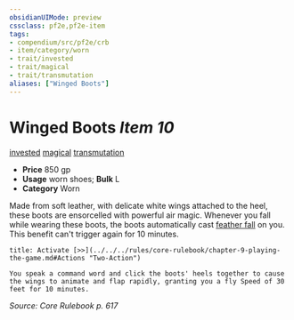 ```yaml
---
obsidianUIMode: preview
cssclass: pf2e,pf2e-item
tags:
- compendium/src/pf2e/crb
- item/category/worn
- trait/invested
- trait/magical
- trait/transmutation
aliases: ["Winged Boots"]
---
```

# Winged Boots *Item 10*  
[invested](../../../Rules/traits/invested.md)  [magical](../../../Rules/traits/magical.md)  [transmutation](../../../Rules/traits/transmutation.md)  

- **Price** 850 gp
- **Usage** worn shoes; **Bulk** L
- **Category** Worn

Made from soft leather, with delicate white wings attached to the heel, these boots are ensorcelled with powerful air magic. Whenever you fall while wearing these boots, the boots automatically cast [feather fall](../../spells/feather-fall.md) on you. This benefit can't trigger again for 10 minutes.

```ad-embed-ability
title: Activate [>>](../../../rules/core-rulebook/chapter-9-playing-the-game.md#Actions "Two-Action")

You speak a command word and click the boots' heels together to cause the wings to animate and flap rapidly, granting you a fly Speed of 30 feet for 10 minutes.
```

*Source: Core Rulebook p. 617*
